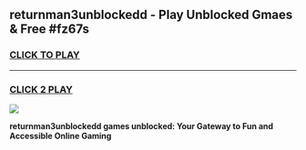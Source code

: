 
## returnman3unblockedd - Play Unblocked Gmaes & Free #fz67s
<h3>
<a href="https://news.freeplayer.one?title=returnman3unblockedd&ref=24F">CLICK TO PLAY</a></h3>
<hr>

<h3>
<a href="https://news.freeplayer.one?title=returnman3unblockedd&ref=24F">CLICK 2 PLAY</a>
  
</h3>

<a href="https://news.freeplayer.one?title=returnman3unblockedd&ref=24F/"><img src="https://clearcache.store/games.png"></a>


**returnman3unblockedd games unblocked: Your Gateway to Fun and Accessible Online Gaming**
